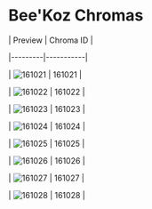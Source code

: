 # Bee'Koz Chromas


| Preview | Chroma ID |

|---------|-----------|

| ![161021](https://raw.communitydragon.org/latest/plugins/rcp-be-lol-game-data/global/default/v1/champion-chroma-images/161/161021.png) | 161021 |

| ![161022](https://raw.communitydragon.org/latest/plugins/rcp-be-lol-game-data/global/default/v1/champion-chroma-images/161/161022.png) | 161022 |

| ![161023](https://raw.communitydragon.org/latest/plugins/rcp-be-lol-game-data/global/default/v1/champion-chroma-images/161/161023.png) | 161023 |

| ![161024](https://raw.communitydragon.org/latest/plugins/rcp-be-lol-game-data/global/default/v1/champion-chroma-images/161/161024.png) | 161024 |

| ![161025](https://raw.communitydragon.org/latest/plugins/rcp-be-lol-game-data/global/default/v1/champion-chroma-images/161/161025.png) | 161025 |

| ![161026](https://raw.communitydragon.org/latest/plugins/rcp-be-lol-game-data/global/default/v1/champion-chroma-images/161/161026.png) | 161026 |

| ![161027](https://raw.communitydragon.org/latest/plugins/rcp-be-lol-game-data/global/default/v1/champion-chroma-images/161/161027.png) | 161027 |

| ![161028](https://raw.communitydragon.org/latest/plugins/rcp-be-lol-game-data/global/default/v1/champion-chroma-images/161/161028.png) | 161028 |